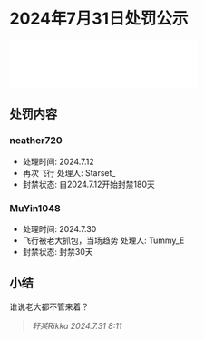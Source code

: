 # 2024年7月31日处罚公示

<iframe frameborder="no" border="0" marginwidth="0" marginheight="0" width=330 height=86 src="//music.163.com/outchain/player?type=2&id=557581072&auto=1&height=66"></iframe>

## 处罚内容

### neather720
- 处理时间: 2024.7.12
- 再次飞行 处理人: Starset_
- 封禁状态: 自2024.7.12开始封禁180天

### MuYin1048
- 处理时间: 2024.7.30
- 飞行被老大抓包，当场趋势 处理人: Tummy_E
- 封禁状态: 封禁30天

## 小结

谁说老大都不管来着？

> *轩某Rikka 2024.7.31 8:11*
